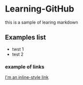 # Learning-GitHub
this is a sample of learing markdown 

## Examples list
* twst 1	
* test 2
### example of links
[I'm an inline-style link](https://www.google.com) 